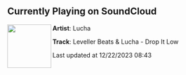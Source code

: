 ## Currently Playing on SoundCloud

[<img align="left" width="100" src="https://i1.sndcdn.com/artworks-26JJhY4D9OqfL8Wp-V06QEQ-t500x500.jpg">](https://soundcloud.com/itslucha/leveller-beats-lucha-drop-it-low)

**Artist**: Lucha 

**Track**: Leveller Beats & Lucha - Drop It Low

Last updated at 12/22/2023 08:43
